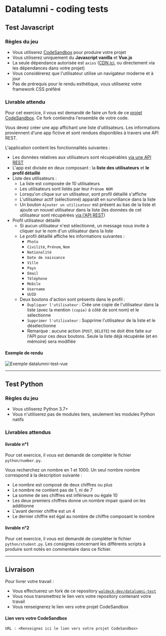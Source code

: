 # Datalumni - coding tests
## Test Javascript
### Règles du jeu
- Vous utiliserez [CodeSandbox](https://codesandbox.io/) pour produire votre projet
- Vous utiliserez uniquement du **Javascript vanilla** et **Vue.js**
- La seule dépendance autorisée est `axios` ([CDN ici](https://cdnjs.com/libraries/axios), ou directement via les dépendances dans votre projet)
- Vous considérerez que l'utilisateur utilise un navigateur moderne et à jour
- Pas de prérequis pour le rendu esthétique, vous utiliserez votre framework CSS préféré

### Livrable attendu
Pour cet exercice, il vous est demandé de faire un fork de ce [projet CodeSandbox](https://codesandbox.io/s/datalumni-test-template-b1fe7). Ce fork contiendra l'ensemble de votre code.

Vous devez créer une app affichant une liste d'utilisateurs. Les informations proviennent d'une app fictive et sont rendues disponibles à travers une API REST.

L'application contient les fonctionnalités suivantes :
- Les données relatives aux utilisateurs sont récupérables [via une API REST](https://randomuser.me/)
- L'app est divisée en deux composant : la **liste des utilisateurs** et **le profil détaillé**
- Liste des utilisateurs :
    - La liste est composée de 10 utilisateurs
    - Les utilisateurs sont listés par leur `Prénom NOM`
    - Lorsqu'on clique sur un utilisateur, sont profil détaillé s'affiche
    - L'utilisateur actif (sélectionné) apparaît en survrillance dans la liste
    - Un bouton `Ajouter un utilisateur` est présent au bas de la liste et ajoute un nouvel utilisateur dans la liste (les données de cet utilisateur sont récupérées [via l'API REST](https://randomuser.me/))
- Profil utilisateur détaillé
    - Si aucun utilisateur n'est sélectionné, un message nous invite à cliquer sur le nom d'un utilisateur dans la liste
    - Le profil détaillé affiche les informations suivantes :
        - `Photo`
        - `Civilité`, `Prénom`, `Nom`
        - `Nationalité`
        - `Date de naissance`
        - `Ville`
        - `Pays`
        - `Email`
        - `Téléphone`
        - `Mobile`
        - `Username`
        - `UUID`
    - Deux boutons d'action sont présents dans le profil :
        - `Dupliquer l'utilisateur` : Crée une copie de l'utilisateur dans la liste (avec la mention `(copie)` à côté de sont nom) et le sélectionne
        - `Supprimer l'utilisateur` : Supprime l'utilisateur de la liste et le désélectionne
        - Remarque : aucune action (`POST`, `DELETE`) ne doit être faite sur l'API pour ces deux boutons. Seule la liste déjà récupérée (et en mémoire) sera modifiée


#### Exemple de rendu
![Exemple datalumni-test-vue](https://github.com/waldeck-dev/datalumni-test/blob/master/javascript/datalumni-test-vue2.png?raw=true)

---

## Test Python
### Règles du jeu
- Vous utiliserez Python 3.7+
- Vous n'utiliserez pas de modules tiers, seulement les modules Python natifs

### Livrables attendus
#### livrable n°1
Pour cet exercice, il vous est demandé de compléter le fichier `python/number.py`.

Vous recherchez un nombre en 1 et 1000. Un seul nombre nombre correspond à la description suivante :
- Le nombre est composé de deux chiffres ou plus
- Le nombre ne contient pas de 1, ni de 7
- La somme de ses chiffres est inférieure ou égale 10
- Les deux premiers chiffres donne un nombre impair quand on les additionne
- L'avant dernier chiffre est un 4
- Le dernier chiffre est égal au nombre de chiffre composant le nombre

#### livrable n°2
Pour cet exercice, il vous est demandé de compléter le fichier `python/student.py`. Les consignes concernant les différents scripts à produire sont notés en commentaire dans ce fichier.

---

## Livraison
Pour livrer votre travail :
- Vous effectuerez un fork de ce repository [`waldeck-dev/datalumni-test`](https://github.com/waldeck-dev/datalumni-test)
- Vous nous transmettrez le lien vers votre repository contenant votre travail
- Vous renseignerez le lien vers votre projet CodeSandbox

#### Lien vers votre CodeSandbox
```
URL : <Renseignez ici le lien vers votre projet CodeSandbox>
```